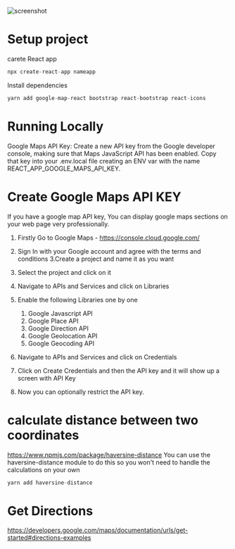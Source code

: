 
![screenshot](taco.gif "screenshot")
# Setup project

carete React app
```javascript
npx create-react-app nameapp
```
Install dependencies
```javascript
yarn add google-map-react bootstrap react-bootstrap react-icons

```

# Running Locally 
Google Maps API Key: Create a new API key from the Google developer console, making sure that Maps JavaScript API has been enabled. Copy that key into your .env.local file creating an ENV var with the name REACT_APP_GOOGLE_MAPS_API_KEY.

# Create Google Maps API KEY
If you have a google map API key, You can display google maps sections on your web page very professionally.
1. Firstly Go to Google Maps - https://console.cloud.google.com/
2. Sign In with your Google account and agree with the terms and conditions
3.Create a project and name it as you want
4. Select the project and click on it
5. Navigate to APIs and Services and  click on Libraries
6. Enable the following Libraries one by one 
     1. Google Javascript API 
      2. Google Place API 
      3. Google Direction  API 
     4. Google Geolocation API 
     5. Google Geocoding  API

7. Navigate to APIs and Services and  click on Credentials 
8. Click on Create Credentials and then the API key and it will show up a screen with API Key
9. Now you can optionally restrict the API key.
# calculate distance between two coordinates
https://www.npmjs.com/package/haversine-distance
You can use the haversine-distance module to do this so you won't need to handle the calculations on your own

```javascript
yarn add haversine-distance
```
# Get Directions
https://developers.google.com/maps/documentation/urls/get-started#directions-examples